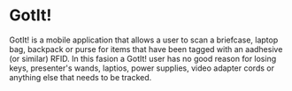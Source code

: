 # GotIt!

GotIt! is a mobile application that allows a user to scan a briefcase, laptop bag, backpack or purse for items that have been tagged with an aadhesive (or similar) RFID. In this fasion a GotIt! user has no good reason for losing keys, presenter's wands, laptios, power supplies, video adapter cords or anything else that needs to be tracked. 
